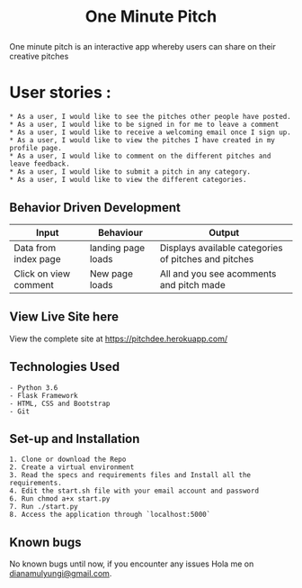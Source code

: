 # <p align="center">One Minute Pitch
One minute pitch is an interactive app whereby users can share on their creative pitches


# User stories :
    * As a user, I would like to see the pitches other people have posted.
    * As a user, I would like to be signed in for me to leave a comment
    * As a user, I would like to receive a welcoming email once I sign up.
    * As a user, I would like to view the pitches I have created in my profile page.
    * As a user, I would like to comment on the different pitches and leave feedback.
    * As a user, I would like to submit a pitch in any category.
    * As a user, I would like to view the different categories.


## Behavior Driven Development
| Input            | Behaviour                         | Output                        |
| ------------------- | ----------------------------- | ----------------------------- |
| Data from index page | landing page loads | Displays available categories of pitches and pitches |
| Click on view comment| New page loads | All and you see acomments and pitch made

## View Live Site here
View the complete site at https://pitchdee.herokuapp.com/


## Technologies Used
    - Python 3.6
    - Flask Framework
    - HTML, CSS and Bootstrap
    - Git


## Set-up and Installation
    1. Clone or download the Repo
    2. Create a virtual environment
    3. Read the specs and requirements files and Install all the requirements.
    4. Edit the start.sh file with your email account and password 
    6. Run chmod a+x start.py
    7. Run ./start.py
    8. Access the application through `localhost:5000`

## Known bugs
No known bugs until now, if you encounter any issues Hola me on [dianamulyungi@gmail.com](dianamulyungi@gmail.com).


 
